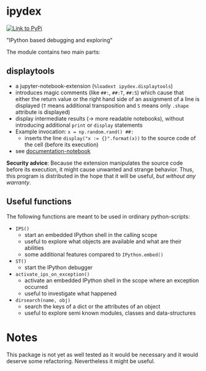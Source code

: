 ipydex
======



[![Link to PyPi](https://img.shields.io/pypi/v/ipydex.svg)](https://pypi.python.org/pypi/ipydex)

\"IPython based debugging and exploring\"

The module contains two main parts:

displaytools
------------

-   a jupyter-notebook-extension (`%loadext ipydex.displaytools`)
-   introduces magic comments (like `##:`, `##:T`, `##:S`) which cause
    that either the return value or the right hand side of an assignment
    of a line is displayed (`T` means additional transposition and `S`
    means only `.shape` attribute is displayed)
-   display intermediate results (→ more readable notebooks), without
    introducing additional `print` or `display` statements
-   Example invocation: `x = np.random.rand() ##:`
    -   inserts the line `display("x := {}".format(x))` to the source
        code of the cell (before its execution)
-   see
    [documentation-notebook](http://nbviewer.jupyter.org/github/cknoll/ipydex/blob/master/examples/displaytools-example.ipynb)

**Security advice**: Because the extension manipulates the source code
before its execution, it might cause unwanted and strange behavior.
Thus, this program is distributed in the hope that it will be useful,
*but without any warranty*.

Useful functions
----------------

The following functions are meant to be used in ordinary python-scripts:

-   `IPS()`
    -   start an embedded IPython shell in the calling scope
    -   useful to explore what objects are available and what are their
        abilities
    -   some additional features compared to `IPython.embed()`
-   `ST()`
    -   start the IPython debugger
-   `activate_ips_on_exception()`
    -   activate an embedded IPython shell in the scope where an
        exception occurred
    -   useful to investigate what happened
-   `dirsearch(name, obj)`
    -   search the keys of a dict or the attributes of an object
    -   useful to explore semi known modules, classes and
        data-structures

Notes
=====

This package is not yet as well tested as it would be necessary and it would deserve some refactoring.
Nevertheless it might be useful.
